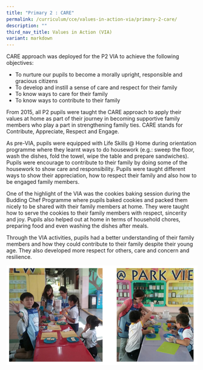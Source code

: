 ```yaml
---
title: "Primary 2 : CARE"
permalink: /curriculum/cce/values-in-action-via/primary-2-care/
description: ""
third_nav_title: Values in Action (VIA)
variant: markdown
---
```

CARE approach was deployed for the P2 VIA to achieve the following objectives:

*   To nurture our pupils to become a morally upright, responsible and gracious citizens
*   To develop and instill a sense of care and respect for their family
*   To know ways to care for their family
*   To know ways to contribute to their family

From 2015, all P2 pupils were taught the CARE approach to apply their values at home as part of their journey in becoming supportive family members who play a part in strengthening family ties. CARE stands for Contribute, Appreciate, Respect and Engage.

As pre-VIA, pupils were equipped with Life Skills @ Home during orientation programme where they learnt ways to do housework (e.g.: sweep the floor, wash the dishes, fold the towel, wipe the table and prepare sandwiches). Pupils were encourage to contribute to their family by doing some of the housework to show care and responsibility. Pupils were taught different ways to show their appreciation, how to respect their family and also how to be engaged family members.

One of the highlight of the VIA was the cookies baking session during the Budding Chef Programme where pupils baked cookies and packed them nicely to be shared with their family members at home. They were taught how to serve the cookies to their family members with respect, sincerity and joy. Pupils also helped out at home in terms of household chores, preparing food and even washing the dishes after meals.

Through the VIA activities, pupils had a better understanding of their family members and how they could contribute to their family despite their young age. They also developed more respect for others, care and concern and resilience.


![](/images/P2%20VIA.png)